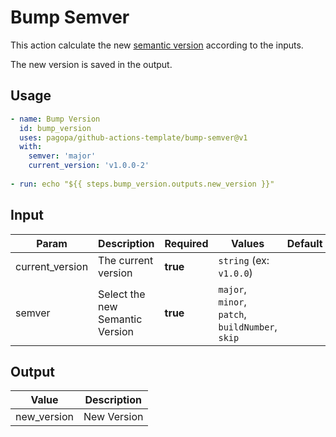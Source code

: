 # Bump Semver

This action calculate the new [semantic version](https://semver.org/) according to the inputs.

The new version is saved in the output.

## Usage

``` yaml
- name: Bump Version
  id: bump_version
  uses: pagopa/github-actions-template/bump-semver@v1
  with:
    semver: 'major'
    current_version: 'v1.0.0-2'
      
- run: echo "${{ steps.bump_version.outputs.new_version }}"
```

## Input

| Param           | Description                     | Required | Values                                           | Default |
|-----------------|---------------------------------|----------|--------------------------------------------------|---------|
| current_version | The current version             | **true** | `string` (ex: `v1.0.0`)                          |         |
| semver          | Select the new Semantic Version | **true** | `major`, `minor`, `patch`, `buildNumber`, `skip` |         |

## Output

| Value       | Description |
|-------------|-------------|
| new_version | New Version |
